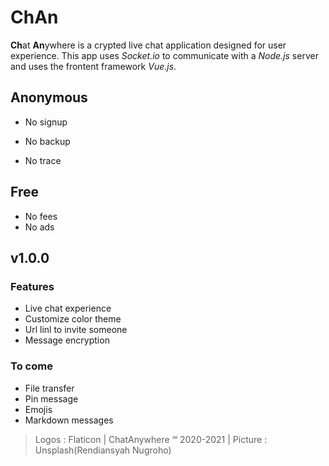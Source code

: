 # ChAn

**Ch**at **An**ywhere is a crypted live chat application designed for user experience. This app uses *Socket.io* to communicate with a *Node.js* server and uses the frontent framework *Vue.js*. 

## Anonymous

- No signup

- No backup

- No trace

## Free

-   No fees
-   No ads


## v1.0.0
### Features
- Live chat experience
- Customize color theme
- Url linl to invite someone
- Message encryption

### To come
- File transfer
- Pin message
- Emojis
- Markdown messages
  

> Logos : Flaticon | ChatAnywhere ℠ 2020-2021 | Picture : Unsplash(Rendiansyah Nugroho)
